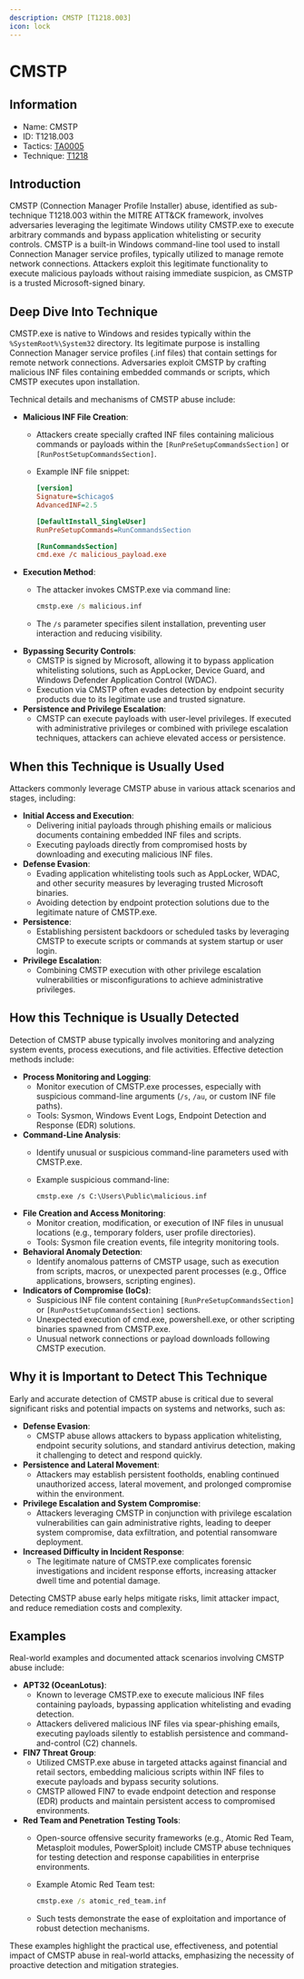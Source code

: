 ```yaml
---
description: CMSTP [T1218.003]
icon: lock
---
```


# CMSTP

## Information

* Name: CMSTP
* ID: T1218.003
* Tactics: [TA0005](../)
* Technique: [T1218](./)

## Introduction

CMSTP (Connection Manager Profile Installer) abuse, identified as sub-technique T1218.003 within the MITRE ATT\&CK framework, involves adversaries leveraging the legitimate Windows utility CMSTP.exe to execute arbitrary commands and bypass application whitelisting or security controls. CMSTP is a built-in Windows command-line tool used to install Connection Manager service profiles, typically utilized to manage remote network connections. Attackers exploit this legitimate functionality to execute malicious payloads without raising immediate suspicion, as CMSTP is a trusted Microsoft-signed binary.

## Deep Dive Into Technique

CMSTP.exe is native to Windows and resides typically within the `%SystemRoot%\System32` directory. Its legitimate purpose is installing Connection Manager service profiles (.inf files) that contain settings for remote network connections. Adversaries exploit CMSTP by crafting malicious INF files containing embedded commands or scripts, which CMSTP executes upon installation.

Technical details and mechanisms of CMSTP abuse include:

* **Malicious INF File Creation**:
  * Attackers create specially crafted INF files containing malicious commands or payloads within the `[RunPreSetupCommandsSection]` or `[RunPostSetupCommandsSection]`.
  *   Example INF file snippet:

      ```ini
      [version]
      Signature=$chicago$
      AdvancedINF=2.5

      [DefaultInstall_SingleUser]
      RunPreSetupCommands=RunCommandsSection

      [RunCommandsSection]
      cmd.exe /c malicious_payload.exe
      ```
* **Execution Method**:
  *   The attacker invokes CMSTP.exe via command line:

      ```cmd
      cmstp.exe /s malicious.inf
      ```
  * The `/s` parameter specifies silent installation, preventing user interaction and reducing visibility.
* **Bypassing Security Controls**:
  * CMSTP is signed by Microsoft, allowing it to bypass application whitelisting solutions, such as AppLocker, Device Guard, and Windows Defender Application Control (WDAC).
  * Execution via CMSTP often evades detection by endpoint security products due to its legitimate use and trusted signature.
* **Persistence and Privilege Escalation**:
  * CMSTP can execute payloads with user-level privileges. If executed with administrative privileges or combined with privilege escalation techniques, attackers can achieve elevated access or persistence.

## When this Technique is Usually Used

Attackers commonly leverage CMSTP abuse in various attack scenarios and stages, including:

* **Initial Access and Execution**:
  * Delivering initial payloads through phishing emails or malicious documents containing embedded INF files and scripts.
  * Executing payloads directly from compromised hosts by downloading and executing malicious INF files.
* **Defense Evasion**:
  * Evading application whitelisting tools such as AppLocker, WDAC, and other security measures by leveraging trusted Microsoft binaries.
  * Avoiding detection by endpoint protection solutions due to the legitimate nature of CMSTP.exe.
* **Persistence**:
  * Establishing persistent backdoors or scheduled tasks by leveraging CMSTP to execute scripts or commands at system startup or user login.
* **Privilege Escalation**:
  * Combining CMSTP execution with other privilege escalation vulnerabilities or misconfigurations to achieve administrative privileges.

## How this Technique is Usually Detected

Detection of CMSTP abuse typically involves monitoring and analyzing system events, process executions, and file activities. Effective detection methods include:

* **Process Monitoring and Logging**:
  * Monitor execution of CMSTP.exe processes, especially with suspicious command-line arguments (`/s`, `/au`, or custom INF file paths).
  * Tools: Sysmon, Windows Event Logs, Endpoint Detection and Response (EDR) solutions.
* **Command-Line Analysis**:
  * Identify unusual or suspicious command-line parameters used with CMSTP.exe.
  *   Example suspicious command-line:

      ```
      cmstp.exe /s C:\Users\Public\malicious.inf
      ```
* **File Creation and Access Monitoring**:
  * Monitor creation, modification, or execution of INF files in unusual locations (e.g., temporary folders, user profile directories).
  * Tools: Sysmon file creation events, file integrity monitoring tools.
* **Behavioral Anomaly Detection**:
  * Identify anomalous patterns of CMSTP usage, such as execution from scripts, macros, or unexpected parent processes (e.g., Office applications, browsers, scripting engines).
* **Indicators of Compromise (IoCs)**:
  * Suspicious INF file content containing `[RunPreSetupCommandsSection]` or `[RunPostSetupCommandsSection]` sections.
  * Unexpected execution of cmd.exe, powershell.exe, or other scripting binaries spawned from CMSTP.exe.
  * Unusual network connections or payload downloads following CMSTP execution.

## Why it is Important to Detect This Technique

Early and accurate detection of CMSTP abuse is critical due to several significant risks and potential impacts on systems and networks, such as:

* **Defense Evasion**:
  * CMSTP abuse allows attackers to bypass application whitelisting, endpoint security solutions, and standard antivirus detection, making it challenging to detect and respond quickly.
* **Persistence and Lateral Movement**:
  * Attackers may establish persistent footholds, enabling continued unauthorized access, lateral movement, and prolonged compromise within the environment.
* **Privilege Escalation and System Compromise**:
  * Attackers leveraging CMSTP in conjunction with privilege escalation vulnerabilities can gain administrative rights, leading to deeper system compromise, data exfiltration, and potential ransomware deployment.
* **Increased Difficulty in Incident Response**:
  * The legitimate nature of CMSTP.exe complicates forensic investigations and incident response efforts, increasing attacker dwell time and potential damage.

Detecting CMSTP abuse early helps mitigate risks, limit attacker impact, and reduce remediation costs and complexity.

## Examples

Real-world examples and documented attack scenarios involving CMSTP abuse include:

* **APT32 (OceanLotus)**:
  * Known to leverage CMSTP.exe to execute malicious INF files containing payloads, bypassing application whitelisting and evading detection.
  * Attackers delivered malicious INF files via spear-phishing emails, executing payloads silently to establish persistence and command-and-control (C2) channels.
* **FIN7 Threat Group**:
  * Utilized CMSTP.exe abuse in targeted attacks against financial and retail sectors, embedding malicious scripts within INF files to execute payloads and bypass security solutions.
  * CMSTP allowed FIN7 to evade endpoint detection and response (EDR) products and maintain persistent access to compromised environments.
* **Red Team and Penetration Testing Tools**:
  * Open-source offensive security frameworks (e.g., Atomic Red Team, Metasploit modules, PowerSploit) include CMSTP abuse techniques for testing detection and response capabilities in enterprise environments.
  *   Example Atomic Red Team test:

      ```cmd
      cmstp.exe /s atomic_red_team.inf
      ```
  * Such tests demonstrate the ease of exploitation and importance of robust detection mechanisms.

These examples highlight the practical use, effectiveness, and potential impact of CMSTP abuse in real-world attacks, emphasizing the necessity of proactive detection and mitigation strategies.
